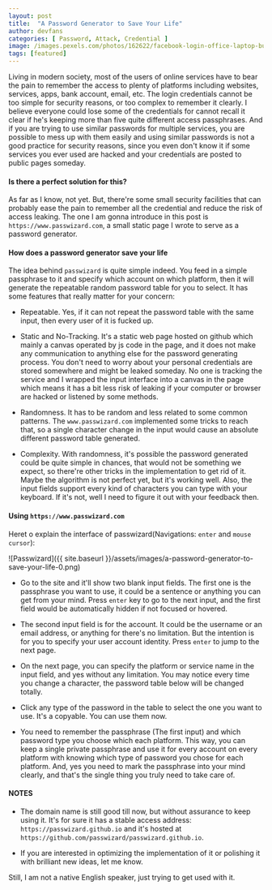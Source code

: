 ```yaml
---
layout: post
title:  "A Password Generator to Save Your Life"
author: devfans
categories: [ Password, Attack, Credential ]
image: /images.pexels.com/photos/162622/facebook-login-office-laptop-business-162622.jpeg?cs=srgb&dl=communication-connection-data-162622.jpg&fm=jpg
tags: [featured]
---
```

Living in modern society, most of the users of online services have to bear the pain to remember the access to plenty of platforms including websites, services, apps, bank account, email, etc. The login credentials cannot be too simple for security reasons, or too complex to remember it clearly. I believe everyone could lose some of the credentials for cannot recall it clear if he's keeping more than five quite different access passphrases. And if you are trying to use similar passwords for multiple services, you are possible to mess up with them easily and using similar passwords is not a good practice for security reasons, since you even don't know it if some services you ever used are hacked and your credentials are posted to public pages someday.

#### Is there a perfect solution for this?

As far as I know, not yet. But, there're some small security facilities that can probably ease the pain to remember all the credential and reduce the risk of access leaking.  The one I am gonna introduce in this post is `https://www.passwizard.com`, a small static page I wrote to serve as a password generator.

#### How does a password generator save your life

The idea behind `passwizard` is quite simple indeed. You feed in a simple passphrase to it and specify which account on which platform, then it will generate the repeatable random password table for you to select. It has some features that really matter for your concern:

+ Repeatable. Yes, if it can not repeat the password table with the same input, then every user of it is fucked up.

+ Static and No-Tracking. It's a static web page hosted on github which mainly a canvas operated by js code in the page, and it does not make any communication to anything else for the password generating process. You don't need to worry about your personal credentials are stored somewhere and might be leaked someday. No one is tracking the service and I wrapped the input interface into a canvas in the page which means it has a bit less risk of leaking if your computer or browser are hacked or listened by some methods. 

+ Randomness. It has to be random and less related to some common patterns. The `www.passwizard.com` implemented some tricks to reach that, so a single character change in the input would cause an absolute different password table generated.

+ Complexity. With randomness, it's possible the password generated could be quite simple in chances, that would not be something we expect, so there're other tricks in the implementation to get rid of it. Maybe the algorithm is not perfect yet, but it's working well. Also, the input fields support every kind of characters you can type with your keyboard. If it's not, well I need to figure it out with your feedback then.

#### Using `https://www.passwizard.com`

Heret o explain the interface of passwizard(Navigations: `enter` and `mouse cursor`):

![Passwizard]({{ site.baseurl }}/assets/images/a-password-generator-to-save-your-life-0.png)

+ Go to the site and it'll show two blank input fields. The first one is the passphrase you want to use, it could be a sentence or anything you can get from your mind. Press `enter` key to go to the next input, and the first field would be automatically hidden if not focused or hovered.

+ The second input field is for the account. It could be the username or an email address, or anything for there's no limitation. But the intention is for you to specify your user account identity. Press `enter` to jump to the next page.

+ On the next page, you can specify the platform or service name in the input field, and yes without any limitation. You may notice every time you change a character, the password table below will be changed totally.

+ Click any type of the password in the table to select the one you want to use. It's a copyable. You can use them now.

+ You need to remember the passphrase (The first input) and which password type you choose which each platform. This way, you can keep a single private passphrase and use it for every account on every platform with knowing which type of password you chose for each platform. And, yes you need to mark the passphrase into your mind clearly, and that's the single thing you truly need to take care of.

#### NOTES

+ The domain name is still good till now, but without assurance to keep using it. It's for sure it has a stable access address: `https://passwizard.github.io` and it's hosted at `https://github.com/passwizard/passwizard.github.io`.

+ If you are interested in optimizing the implementation of it or polishing it with brilliant new ideas, let me know.

Still, I am not a native English speaker, just trying to get used with it.
